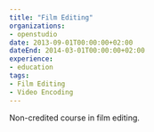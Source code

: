 ```yaml
---
title: "Film Editing"
organizations:
- openstudio
date: 2013-09-01T00:00:00+02:00
dateEnd: 2014-03-01T00:00:00+02:00
experience:
- education
tags:
- Film Editing
- Video Encoding
---
```


Non-credited course in film editing.

